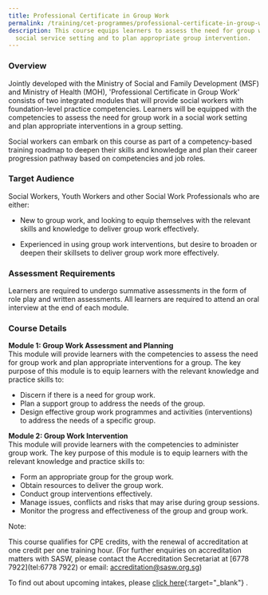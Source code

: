 ```yaml
---
title: Professional Certificate in Group Work
permalink: /training/cet-programmes/professional-certificate-in-group-work/
description: This course equips learners to assess the need for group work in a
  social service setting and to plan appropriate group intervention.
---
```

### **Overview**

Jointly developed with the Ministry of Social and Family Development (MSF) and Ministry of Health (MOH), 'Professional Certificate in Group Work' consists of two integrated modules that will provide social workers with foundation-level practice competencies. Learners will be equipped with the competencies to assess the need for group work in a social work setting and plan appropriate interventions in a group setting.  

Social workers can embark on this course as part of a competency-based training roadmap to deepen their skills and knowledge and plan their career progression pathway based on competencies and job roles.  
  
### **Target Audience**  

Social Workers, Youth Workers and other Social Work Professionals who are either:

-	New to group work, and looking to equip themselves with the relevant skills and knowledge to deliver group work effectively.

-	Experienced in using group work interventions, but desire to broaden or deepen their skillsets to deliver group work more effectively.

### **Assessment Requirements**

Learners are required to undergo summative assessments in the form of role play and written assessments. All learners are required to attend an oral interview at the end of each module.

### **Course Details**

**Module 1: Group Work Assessment and Planning**  
This module will provide learners with the competencies to assess the need for group work and plan appropriate interventions for a group. The key purpose of this module is to equip learners with the relevant knowledge and practice skills to:

-   Discern if there is a need for group work.
-   Plan a support group to address the needs of the group.
-   Design effective group work programmes and activities (interventions) to address the needs of a specific group.

**Module 2: Group Work Intervention**  
This module will provide learners with the competencies to administer group work. The key purpose of this module is to equip learners with the relevant knowledge and practice skills to:

-   Form an appropriate group for the group work.
-   Obtain resources to deliver the group work.
-   Conduct group interventions effectively.
- Manage issues, conflicts and risks that may arise during group sessions.
- Monitor the progress and effectiveness of the group and group work.

Note:    

This course qualifies for CPE credits, with the renewal of accreditation at one credit per one training hour. (For further enquiries on accreditation matters with SASW, please contact the Accreditation Secretariat at [6778 7922](tel:6778 7922) or email: [accreditation@sasw.org.sg](mailto:accreditation@sasw.org.sg))  
  
To find out about upcoming intakes, please  [click here](https://iltms.ssi.gov.sg/registration/#/Course?coursecode=SCRS28){:target="_blank"}   .